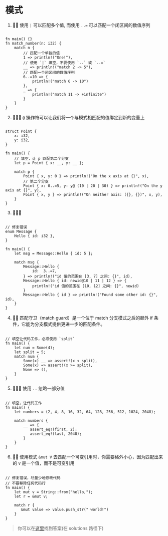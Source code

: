 # 模式

1. 🌟🌟 使用 `|` 可以匹配多个值, 而使用 `..=` 可以匹配一个闭区间的数值序列

```rust,editable

fn main() {}
fn match_number(n: i32) {
    match n {
        // 匹配一个单独的值
        1 => println!("One!"),
        // 使用 `|` 填空，不要使用 `..` 或 `..=`
        __ => println!("match 2 -> 5"),
        // 匹配一个闭区间的数值序列
        6..=10 => {
            println!("match 6 -> 10")
        },
        _ => {
            println!("match 11 -> +infinite")
        }
    }
}
```

2. 🌟🌟🌟 `@` 操作符可以让我们将一个与模式相匹配的值绑定到新的变量上

```rust,editable

struct Point {
    x: i32,
    y: i32,
}

fn main() {
    // 填空，让 p 匹配第二个分支
    let p = Point { x: __, y: __ };

    match p {
        Point { x, y: 0 } => println!("On the x axis at {}", x),
        // 第二个分支
        Point { x: 0..=5, y: y@ (10 | 20 | 30) } => println!("On the y axis at {}", y),
        Point { x, y } => println!("On neither axis: ({}, {})", x, y),
    }
}
```

3. 🌟🌟🌟

```rust,editable

// 修复错误
enum Message {
    Hello { id: i32 },
}

fn main() {
    let msg = Message::Hello { id: 5 };

    match msg {
        Message::Hello {
            id:  3..=7,
        } => println!("id 值的范围在 [3, 7] 之间: {}", id),
        Message::Hello { id: newid@10 | 11 | 12 } => {
            println!("id 值的范围在 [10, 12] 之间: {}", newid)
        }
        Message::Hello { id } => println!("Found some other id: {}", id),
    }
}
```

4. 🌟🌟 匹配守卫（match guard）是一个位于 match 分支模式之后的额外 if 条件，它能为分支模式提供更进一步的匹配条件。

```rust,editable

// 填空让代码工作，必须使用 `split`
fn main() {
    let num = Some(4);
    let split = 5;
    match num {
        Some(x) __ => assert!(x < split),
        Some(x) => assert!(x >= split),
        None => (),
    }
}
```

5. 🌟🌟🌟 使用 `..` 忽略一部分值

```rust,editable

// 填空，让代码工作
fn main() {
    let numbers = (2, 4, 8, 16, 32, 64, 128, 256, 512, 1024, 2048);

    match numbers {
        __ => {
           assert_eq!(first, 2);
           assert_eq!(last, 2048);
        }
    }
}
```

6. 🌟🌟 使用模式 `&mut V` 去匹配一个可变引用时，你需要格外小心，因为匹配出来的 `V` 是一个值，而不是可变引用

```rust,editable

// 修复错误，尽量少地修改代码
// 不要移除任何代码行
fn main() {
    let mut v = String::from("hello,");
    let r = &mut v;

    match r {
       &mut value => value.push_str(" world!")
    }
}
```

> 你可以在[这里](https://github.com/sunface/rust-by-practice/blob/master/solutions/pattern-match/patterns.md)找到答案(在 solutions 路径下)
